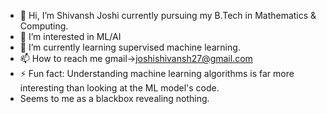 - 👋 Hi, I’m Shivansh Joshi currently pursuing my B.Tech in Mathematics & Computing.
- 👀 I’m interested in ML/AI
- 🌱 I’m currently learning supervised machine learning.
- 📫 How to reach me gmail->joshishivansh27@gmail.com
- ⚡ Fun fact: Understanding machine learning algorithms is far more interesting than looking at the ML model's code.
- Seems to me as a blackbox revealing nothing.

<!---
Joshishivansh/Joshishivansh is a ✨ special ✨ repository because its `README.md` (this file) appears on your GitHub profile.
You can click the Preview link to take a look at your changes.
--->
